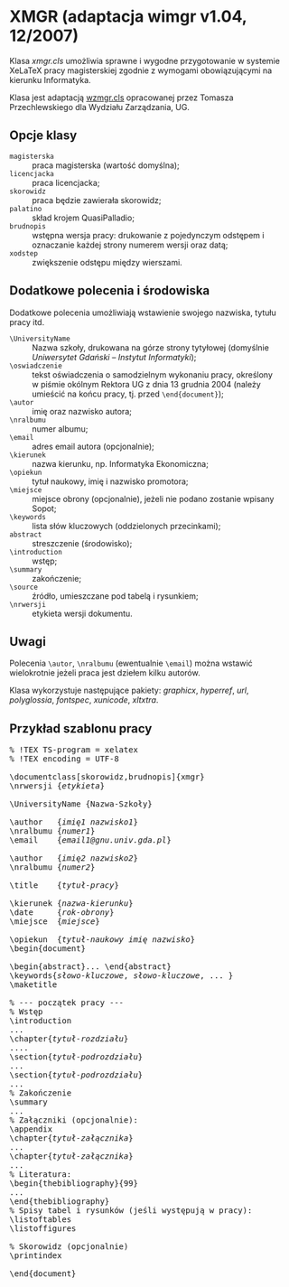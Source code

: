 # XMGR (adaptacja wimgr v1.04, 12/2007)

Klasa *xmgr.cls* umożliwia sprawne i wygodne przygotowanie w systemie
XeLaTeX pracy magisterskiej zgodnie z wymogami obowiązującymi na
kierunku Informatyka.

Klasa jest adaptacją
[wzmgr.cls](http://gnu.univ.gda.pl/~tomasz/prog/tex/wzmgr/wzmgr.html)
opracowanej przez Tomasza Przechlewskiego dla Wydziału Zarządzania, UG.

## Opcje klasy

<dl>
<dt><code>magisterska</code></dt>
<dd>praca magisterska (wartość domyślna);</dd>

<dt><code>licencjacka</code></dt>
<dd>praca licencjacka;</dd>

<dt><code>skorowidz</code></dt>
<dd>praca będzie zawierała skorowidz;</dd>

<dt><code>palatino</code></dt>
<dd>skład krojem QuasiPalladio;</dd>

<dt><code>brudnopis</code></dt>
<dd>wstępna wersja pracy: drukowanie z pojedynczym odstępem
i oznaczanie każdej strony numerem wersji oraz datą;</dd>

<dt><code>xodstep</code></dt>
<dd>zwiększenie odstępu między wierszami.</dd>
</dl>

## Dodatkowe polecenia i środowiska

Dodatkowe polecenia umożliwiają wstawienie swojego nazwiska,
tytułu pracy itd.

<dl>
<dt><code>\UniversityName</code></dt>
<dd>Nazwa szkoły, drukowana na górze strony tytyłowej 
(domyślnie <em>Uniwersytet Gdański – Instytut Informatyki</em>);
</dd>

<dt><code>\oswiadczenie</code></dt>
<dd>tekst oświadczenia o samodzielnym wykonaniu pracy, określony
w piśmie okólnym Rektora UG z dnia 13 grudnia 2004 (należy
umieścić na końcu pracy, tj. przed <code>\end{document}</code>);</dd>

<dt><code>\autor</code></dt>
<dd>imię oraz nazwisko autora;</dd>

<dt><code>\nralbumu</code></dt>
<dd>numer albumu;</dd>

<dt><code>\email</code></dt> 
<dd>adres email autora (opcjonalnie);</dd>

<dt><code>\kierunek</code></dt>
<dd>nazwa kierunku, np. Informatyka Ekonomiczna;</dd>

<dt><code>\opiekun</code></dt>
<dd>tytuł naukowy, imię i nazwisko promotora;</dd>

<dt><code>\miejsce</code></dt>
<dd>miejsce obrony (opcjonalnie), jeżeli nie podano 
  zostanie wpisany Sopot;</dd>

<dt><code>\keywords</code></dt>
<dd>lista słów kluczowych (oddzielonych przecinkami);</dd>

<dt><code>abstract</code></dt> 
<dd>streszczenie (środowisko);</dd>

<dt><code>\introduction</code></dt> 
<dd>wstęp;</dd>

<dt><code>\summary</code></dt> 
<dd>zakończenie;</dd>

<dt><code>\source</code></dt> 
<dd>źródło, umieszczane pod tabelą i rysunkiem;</dd>

<dt><code>\nrwersji</code></dt> 
<dd>etykieta wersji dokumentu.</dd>
</dl>

## Uwagi

Polecenia `\autor`, `\nralbumu` (ewentualnie
`\email`) można wstawić wielokrotnie jeżeli praca jest
dziełem kilku autorów.

Klasa wykorzystuje następujące pakiety: *graphicx*, *hyperref*, *url*,
*polyglossia*, *fontspec*, *xunicode*, *xltxtra*.

## Przykład szablonu pracy

<pre>% !TEX TS-program = xelatex
% !TEX encoding = UTF-8

\documentclass[skorowidz,brudnopis]{xmgr}
\nrwersji {<em>etykieta</em>}

\UniversityName {Nazwa-Szkoły}

\author   {<em>imię1 nazwisko1</em>}
\nralbumu {<em>numer1</em>}
\email    {<em>email1@gnu.univ.gda.pl</em>}

\author   {<em>imię2 nazwisko2</em>}
\nralbumu {<em>numer2</em>}

\title    {<em>tytuł-pracy</em>}

\kierunek {<em>nazwa-kierunku</em>}
\date     {<em>rok-obrony</em>}
\miejsce  {<em>miejsce</em>}

\opiekun  {<em>tytuł-naukowy imię nazwisko</em>}
\begin{document}

\begin{abstract}... \end{abstract}
\keywords{<em>słowo-kluczowe</em>, <em>słowo-kluczowe</em>, ... }
\maketitle

% --- początek pracy ---
% Wstęp
\introduction
...
\chapter{<em>tytuł-rozdziału</em>}
....
\section{<em>tytuł-podrozdziału</em>}
...
\section{<em>tytuł-podrozdziału</em>}
...
% Zakończenie
\summary
...
% Załączniki (opcjonalnie):
\appendix
\chapter{<em>tytuł-załącznika</em>}
...
\chapter{<em>tytuł-załącznika</em>}
...
% Literatura:
\begin{thebibliography}{99}
...
\end{thebibliography}
% Spisy tabel i rysunków (jeśli występują w pracy):
\listoftables
\listoffigures

% Skorowidz (opcjonalnie)
\printindex

\end{document}
</pre>
